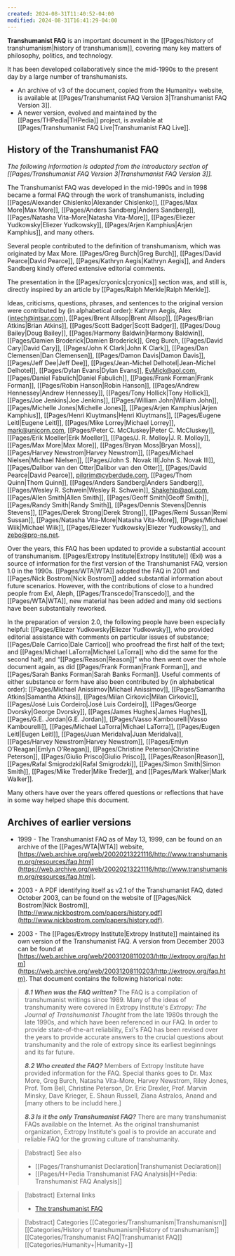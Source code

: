 ```yaml
---
created: 2024-08-31T11:40:52-04:00
modified: 2024-08-31T16:41:29-04:00
---
```

**Transhumanist FAQ** is an important document in the [[Pages/history of transhumanism|history of transhumanism]], covering many key matters of philosophy, politics, and technology.

It has been developed collaboratively since the mid-1990s to the present day by a large number of transhumanists.

* An archive of v3 of the document, copied from the Humanity+ website, is available at [[Pages/Transhumanist FAQ Version 3|Transhumanist FAQ Version 3]].
* A newer version, evolved and maintained by the [[Pages/THPedia|THPedia]] project, is available at [[Pages/Transhumanist FAQ Live|Transhumanist FAQ Live]].

## History of the Transhumanist FAQ

*The following information is adapted from the introductory section of [[Pages/Transhumanist FAQ Version 3|Transhumanist FAQ Version 3]].*

The Transhumanist FAQ was developed in the mid-1990s and in 1998 became a formal FAQ through the work of transhumanists, including [[Pages/Alexander Chislenko|Alexander Chislenko]], [[Pages/Max More|Max More]], [[Pages/Anders Sandberg|Anders Sandberg]], [[Pages/Natasha Vita-More|Natasha Vita-More]], [[Pages/Eliezer Yudkowsky|Eliezer Yudkowsky]], [[Pages/Arjen Kamphius|Arjen Kamphius]], and many others.

Several people contributed to the definition of transhumanism, which was originated by Max More. [[Pages/Greg Burch|Greg Burch]], [[Pages/David Pearce|David Pearce]], [[Pages/Kathryn Aegis|Kathryn Aegis]], and Anders Sandberg kindly offered extensive editorial comments.

The presentation in the [[Pages/cryonics|cryonics]] section was, and still is, directly inspired by an article by [[Pages/Ralph Merkle|Ralph Merkle]].

Ideas, criticisms, questions, phrases, and sentences to the original version were contributed by (in alphabetical order): Kathryn Aegis, Alex (intech@intsar.com), [[Pages/Brent Allsop|Brent Allsop]], [[Pages/Brian Atkins|Brian Atkins]], [[Pages/Scott Badger|Scott Badger]], [[Pages/Doug Bailey|Doug Bailey]], [[Pages/Harmony Baldwin|Harmony Baldwin]], [[Pages/Damien Broderick|Damien Broderick]], Greg Burch, [[Pages/David Cary|David Cary]], [[Pages/John K Clark|John K Clark]], [[Pages/Dan Clemensen|Dan Clemensen]], [[Pages/Damon Davis|Damon Davis]], [[Pages/Jeff Dee|Jeff Dee]], [[Pages/Jean-Michel Delhotel|Jean-Michel Delhotel]], [[Pages/Dylan Evans|Dylan Evans]], EvMick@aol.com, [[Pages/Daniel Fabulich|Daniel Fabulich]], [[Pages/Frank Forman|Frank Forman]], [[Pages/Robin Hanson|Robin Hanson]], [[Pages/Andrew Hennessey|Andrew Hennessey]], [[Pages/Tony Hollick|Tony Hollick]], [[Pages/Joe Jenkins|Joe Jenkins]], [[Pages/William John|William John]], [[Pages/Michelle Jones|Michelle Jones]], [[Pages/Arjen Kamphius|Arjen Kamphius]], [[Pages/Henri Kluytmans|Henri Kluytmans]], [[Pages/Eugene Leitl|Eugene Leitl]], [[Pages/Mike Lorrey|Michael Lorrey]], mark@unicorn.com, [[Pages/Peter C. McCluskey|Peter C. McCluskey]], [[Pages/Erik Moeller|Erik Moeller]], [[Pages/J. R. Molloy|J. R. Molloy]], [[Pages/Max More|Max More]], [[Pages/Bryan Moss|Bryan Moss]], [[Pages/Harvey Newstrom|Harvey Newstrom]], [[Pages/Michael Nielsen|Michael Nielsen]], [[Pages/John S. Novak III|John S. Novak III]], [[Pages/Dalibor van den Otter|Dalibor van den Otter]], [[Pages/David Pearce|David Pearce]], pilgrim@cyberdude.com, [[Pages/Thom Quinn|Thom Quinn]], [[Pages/Anders Sandberg|Anders Sandberg]], [[Pages/Wesley R. Schwein|Wesley R. Schwein]], Shakehip@aol.com, [[Pages/Allen Smith|Allen Smith]], [[Pages/Geoff Smith|Geoff Smith]], [[Pages/Randy Smith|Randy Smith]], [[Pages/Dennis Stevens|Dennis Stevens]], [[Pages/Derek Strong|Derek Strong]], [[Pages/Remi Sussan|Remi Sussan]], [[Pages/Natasha Vita-More|Natasha Vita-More]], [[Pages/Michael Wiik|Michael Wiik]], [[Pages/Eliezer Yudkowsky|Eliezer Yudkowsky]], and zebo@pro-ns.net.

Over the years, this FAQ has been updated to provide a substantial account of transhumanism. [[Pages/Extropy Institute|Extropy Institute]] (ExI) was a source of information for the first version of the Transhumanist FAQ, version 1.0 in the 1990s. [[Pages/WTA|WTA]] adopted the FAQ in 2001 and [[Pages/Nick Bostrom|Nick Bostrom]] added substantial information about future scenarios. However, with the contributions of close to a hundred people from ExI, Aleph, [[Pages/Transcedo|Transcedo]], and the [[Pages/WTA|WTA]], new material has been added and many old sections have been substantially reworked.

In the preparation of version 2.0, the following people have been especially helpful: [[Pages/Eliezer Yudkowsky|Eliezer Yudkowsky]], who provided editorial assistance with comments on particular issues of substance; [[Pages/Dale Carrico|Dale Carrico]] who proofread the first half of the text; and [[Pages/Michael LaTorra|Michael LaTorra]] who did the same for the second half; and “[[Pages/Reason|Reason]]” who then went over the whole document again, as did [[Pages/Frank Forman|Frank Forman]], and [[Pages/Sarah Banks Forman|Sarah Banks Forman]]. Useful comments of either substance or form have also been contributed by (in alphabetical order): [[Pages/Michael Anissimov|Michael Anissimov]], [[Pages/Samantha Atkins|Samantha Atkins]], [[Pages/Milan Cirkovic|Milan Cirkovic]], [[Pages/José Luis Cordeiro|José Luis Cordeiro]], [[Pages/George Dvorsky|George Dvorsky]], [[Pages/James Hughes|James Hughes]], [[Pages/G.E. Jordan|G.E. Jordan]], [[Pages/Vasso Kambourelli|Vasso Kambourelli]], [[Pages/Michael LaTorra|Michael LaTorra]], [[Pages/Eugen Leitl|Eugen Leitl]], [[Pages/Juan Meridalva|Juan Meridalva]], [[Pages/Harvey Newstrom|Harvey Newstrom]], [[Pages/Emlyn O’Reagan|Emlyn O’Reagan]], [[Pages/Christine Peterson|Christine Peterson]], [[Pages/Giulio Prisco|Giulio Prisco]], [[Pages/Reason|Reason]], [[Pages/Rafal Smigrodzki|Rafal Smigrodzki]], [[Pages/Simon Smith|Simon Smith]], [[Pages/Mike Treder|Mike Treder]], and [[Pages/Mark Walker|Mark Walker]].

Many others have over the years offered questions or reflections that have in some way helped shape this document.

## Archives of earlier versions
* 1999 - The Transhumanist FAQ as of May 13, 1999, can be found on an archive of the [[Pages/WTA|WTA]] website, [https://web.archive.org/web/20020213221116/http://www.transhumanism.org/resources/faq.html](https://web.archive.org/web/20020213221116/http://www.transhumanism.org/resources/faq.html).

* 2003 - A PDF identifying itself as v2.1 of the Transhumanist FAQ, dated October 2003, can be found on the website of [[Pages/Nick Bostrom|Nick Bostrom]], [http://www.nickbostrom.com/papers/history.pdf](http://www.nickbostrom.com/papers/history.pdf).

* 2003 - The [[Pages/Extropy Institute|Extropy Institute]] maintained its own version of the Transhumanist FAQ. A version from December 2003 can be found at [https://web.archive.org/web/20031208110203/http://extropy.org/faq.htm](https://web.archive.org/web/20031208110203/http://extropy.org/faq.htm). That document contains the following historical note:

<blockquote>

***8.1 When was the FAQ written?***  The FAQ is a compilation of transhumanist writings since 1989.  Many of the ideas of transhumanity were covered in Extropy Institute's *Extropy: The Journal of Transhumanist Thought* from the late 1980s through the late 1990s, and which have been referenced in our FAQ.  In order to provide state-of-the-art reliability, ExI's FAQ has been revised over the years to provide accurate answers to the crucial questions about transhumanity and the role of extropy since its earliest beginnings and its far future.

***8.2 Who created the FAQ?***  Members of Extropy Institute have provided information for the FAQ.  Special thanks goes to Dr. Max More, Greg Burch, Natasha Vita-More, Harvey Newstrom, Riley Jones, Prof. Tom Bell, Christine Peterson, Dr. Eric Drexler, Prof. Marvin Minsky, Dave Krieger, E. Shaun Russell, Ziana Astralos, Anand and [many others to be includd here.]

***8.3 Is it the only Transhumanist FAQ?***  There are many transhumanist FAQs available on the Internet. As the original transhumanist organization, Extropy Institute's goal is to provide an accurate and reliable FAQ for the growing culture of transhumanity.
</blockquote>

> [!abstract] See also
> - [[Pages/Transhumanist Declaration|Transhumanist Declaration]]
> - [[Pages/H+Pedia Transhumanist FAQ Analysis|H+Pedia: Transhumanist FAQ Analysis]]

> [!abstract] External links
> - [The transhumanist FAQ](http://humanityplus.org/philosophy/transhumanist-faq/)

> [!abstract] Categories
> [[Categories/Transhumanism|Transhumanism]] [[Categories/History of transhumanism|History of transhumanism]] [[Categories/Transhumanist FAQ|Transhumanist FAQ]] [[Categories/Humanity+|Humanity+]]
